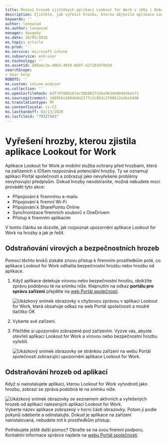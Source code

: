 ```yaml
---
title: Řešení hrozeb zjištěných aplikací Lookout for Work v iOSu | Dokumentace Microsoftu
description: Zjistěte, jak vyřešit hrozbu, kterou objevila aplikace Lookout for Work na zařízení s iOSem.
keywords: ''
author: lenewsad
ms.author: lanewsad
manager: dougeby
ms.date: 10/05/2018
ms.topic: article
ms.prod: ''
ms.service: microsoft-intune
ms.subservice: end-user
ms.technology: ''
ms.assetid: dd6aec3a-4063-4054-8d0f-d2f2034f0d3d
searchScope:
- User help
ROBOTS: ''
ms.custom: intune-enduser
ms.collection: ''
ms.openlocfilehash: bdf7df00b167ac50b9827326e963eb904836e171
ms.sourcegitcommit: 3d895be2844bda2177c2c85dc2f09612a1be5490
ms.translationtype: MT
ms.contentlocale: cs-CZ
ms.lasthandoff: 03/13/2020
ms.locfileid: "79327563"
---
```

# <a name="resolve-a-threat-found-by-lookout-for-work"></a>Vyřešení hrozby, kterou zjistila aplikace Lookout for Work  

Aplikace Lookout for Work je mobilní služba ochrany před hrozbami, která na zařízeních s iOSem rozpoznává potenciální hrozby. Ty se oznamují aplikaci Portál společnosti a zobrazují jako nevyřešené problémy nevyhovující předpisům. Dokud hrozby neodstraníte, možná nebudete moci provádět tyto akce:

* Připojování k firemnímu e-mailu
* Připojování k firemní Wi-Fi
* Připojování k SharePointu Online
* Synchronizace firemních souborů s OneDrivem
* Přístup k firemním aplikacím

V tomto článku se dozvíte, jak rozpoznat upozornění aplikace Lookout for Work na hrozby a jak je řešit. 

## <a name="troubleshoot-virus-or-security-threat"></a>Odstraňování virových a bezpečnostních hrozeb  
Pomocí těchto kroků získáte znovu přístup k firemním prostředkům poté, co aplikace Lookout for Work odhalila bezpečnostní hrozbu nebo hrozbu od aplikace.  

1. Když aplikace detekuje virovou nebo bezpečnostní hrozbu, obdržíte zprávu podobnou té na snímku níže. Klepnutím na odkaz **portálu pro správu zařízení** přejděte na [web Portál společnosti](https://portal.manage.microsoft.com/devices).  

    ![Ukázkový snímek obrazovky s chybovou zprávou v aplikaci Lookout for Work, která obsahuje odkaz na web Portál společnosti a modré tlačítko OK](./media/mtd-go-to-device-management-portal-android.png)  

2. Vyberte své zařízení.  
3. Přečtěte si upozornění zobrazené pod zařízením. Vyzve vás, abyste otevřeli aplikaci Lookout for Work a virovou nebo bezpečnostní hrozbu vyřešili.     

    ![Ukázkový snímek obrazovky se stránkou zařízení na webu Portál společnosti zobrazující upozornění aplikace Lookout for Work.](./media/CP-lookout-virus-banner-1808.png)  

## <a name="troubleshoot-an-app-threat"></a>Odstraňování hrozeb od aplikací   
Když si nainstalujete aplikaci, kterou Lookout for Work vyhodnotí jako hrozbu, zobrazí se zpráva podobná té na snímku níže.  

![Ukázkový snímek obrazovky se seznamem aktivních a vyřešených hrozeb od aplikací nalezených aplikací Lookout for Work.](./media/ios-lfw-threat-example.png)    
Vyberte název aplikace zobrazený v horní části obrazovky. Potom ji podle pokynů odeberte a odinstalujte. Dokud je aplikace na zařízení nainstalovaná, nebudete mít k prostředkům přístup.    

Potřebujete ještě další pomoc? Obraťte se na svou firemní podporu. Kontaktní informace správce najdete na [webu Portál společnosti](https://go.microsoft.com/fwlink/?linkid=2010980).    

